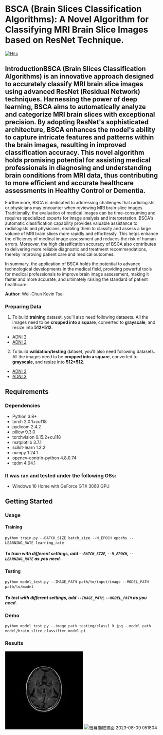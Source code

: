 # BSCA (Brain Slices Classification Algorithms): A Novel Algorithm for Classifying MRI Brain Slice Images based on ResNet Technique.

[![Hits](https://hits.seeyoufarm.com/api/count/incr/badge.svg?url=https%3A%2F%2Fgithub.com%2FKevinTsaiCodes%2FBSCA&count_bg=%2379C83D&title_bg=%23555555&icon=&icon_color=%23E7E7E7&title=hits&edge_flat=false)](https://hits.seeyoufarm.com)


## IntroductionBSCA (Brain Slices Classification Algorithms) is an innovative approach designed to accurately classify MRI brain slice images using advanced ResNet (Residual Network) techniques. Harnessing the power of deep learning, BSCA aims to automatically analyze and categorize MRI brain slices with exceptional precision. By adopting ResNet's sophisticated architecture, BSCA enhances the model's ability to capture intricate features and patterns within the brain images, resulting in improved classification accuracy. This novel algorithm holds promising potential for assisting medical professionals in diagnosing and understanding brain conditions from MRI data, thus contributing to more efficient and accurate healthcare assessments in Healthy Control or Dementia.

Furthermore, BSCA is dedicated to addressing challenges that radiologists or physicians may encounter when reviewing MRI brain slice images. Traditionally, the evaluation of medical images can be time-consuming and requires specialized experts for image analysis and interpretation. BSCA's automatic classification capability provides valuable assistance to radiologists and physicians, enabling them to classify and assess a large volume of MRI brain slices more rapidly and effortlessly. This helps enhance the efficiency of medical image assessment and reduces the risk of human errors. Moreover, the high classification accuracy of BSCA also contributes to delivering more reliable diagnostic and treatment recommendations, thereby improving patient care and medical outcomes.

In summary, the application of BSCA holds the potential to advance technological developments in the medical field, providing powerful tools for medical professionals to improve brain image assessment, making it faster and more accurate, and ultimately raising the standard of patient healthcare.

**Author**: Wei-Chun Kevin Tsai

### Preparing Data
1. To build **training** dataset, you'll also need following datasets. All the images need to be **cropped into a square**, converted to **grayscale**, and resize into **512*512**.
- [ADNI 2](https://adni.loni.usc.edu/)
- [ADNI 2](https://adni.loni.usc.edu/)

2. To build **validation/testing** dataset, you'll also need following datasets. All the images need to be **cropped into a square**, converted to **grayscale**, and resize into **512*512**.
- [ADNI 2](https://adni.loni.usc.edu/)
- [ADNI 3](https://adni.loni.usc.edu/)

## Requirements
### Dependencies
- Python 3.8+
- torch 2.0.1+cu118
- pydicom 2.4.2
- pillow 9.3.0
- torchvision 0.15.2+cu118
- matplotlib 3.7.1
- scikit-learn 1.2.2
- numpy 1.24.1
- opencv-contrib-python 4.8.0.74
- tqdm 4.64.1

### It was ran and tested under the following OSs:
- Windows 10 Home with GeForce GTX 3060 GPU

## Getting Started
### Usage
#### Training

    python train.py --BATCH_SIZE batch_size --N_EPOCH epochs --LEARNING_RATE learning_rate
 
##### To train with different settings, add `--BATCH_SIZE`, `--N_EPOCH`, `--LEARNING_RATE` as you need.


#### Testing
      
    python model_test.py --IMAGE_PATH path/to/input/image --MODEL_PATH path/to/model

##### To test with different settings, add `--IMAGE_PATH`, `--MODEL_PATH` as you need.


### Demo

    python model_test.py --image_path testing/class1_0.jpg --model_path model/brain_slice_classifier_model.pt

### Results
![class1_0.jpg](testing%2Fclass1_0.jpg)
![螢幕擷取畫面 2023-08-09 051804](https://github.com/KevinTsaiCodes/BSCA/assets/53148219/0a426b1e-4e17-44c1-a489-9f841284f8b0)
